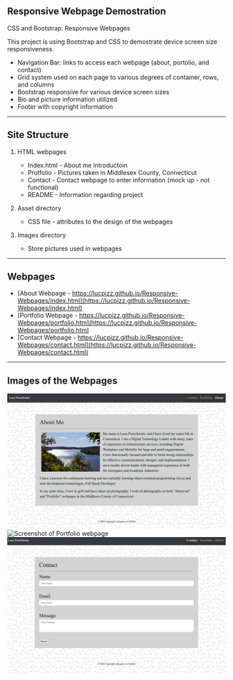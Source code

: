 ## Responsive Webpage Demostration

CSS and Bootstrap: Responsive Webpages

This project is using Bootstrap and CSS to demostrate device screen size responsiveness.

- Navigation Bar: links to access each webpage (about, portolio, and contact)
- Grid system used on each page to various degrees of container, rows, and columns
- Bootstrap responsive for various device screen sizes
- Bio and picture information utilized
- Footer with copyright information

---

## Site Structure

1. HTML webpages
    - Index.html - About me introductoin
    - Protfolio - Pictures taken in Middlesex County, Connecticut
    - Contact - Contact webpage to enter information (mock up - not functional)
    - README - Information regarding project

2. Asset directory
    - CSS file - attributes to the design of the webpages

3. Images directory
    - Store pictures used in webpages

---

## Webpages

- [About Webpage - https://lucpizz.github.io/Responsive-Webpages/index.html](https://lucpizz.github.io/Responsive-Webpages/index.html)
- [Portfolio Webpage - https://lucpizz.github.io/Responsive-Webpages/portfolio.htm](https://lucpizz.github.io/Responsive-Webpages/portfolio.htm)
- [Contact Webpage - https://lucpizz.github.io/Responsive-Webpages/contact.html](https://lucpizz.github.io/Responsive-Webpages/contact.html)

---

## Images of the Webpages

![Screenshot of About webpage](./images/About.png)
![Screenshot of Portfolio webpage](./images/Portfolio.png)
![Screenshot of Contact webpage](./images/Contact.png)